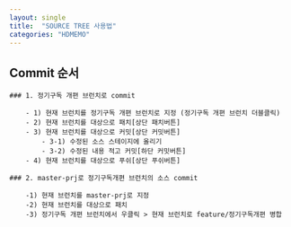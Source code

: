 ```yaml
---
layout: single
title:  "SOURCE TREE 사용법"
categories: "HDMEMO"
---
```


## Commit 순서
    
    ### 1. 정기구독 개편 브런치로 commit

        - 1) 현재 브런치를 정기구독 개편 브런치로 지정 (정기구독 개편 브런치 더블클릭)
        - 2) 현재 브런치를 대상으로 패치[상단 패치버튼] 
        - 3) 현재 브런치를 대상으로 커밋[상단 커밋버튼]
            - 3-1) 수정된 소스 스테이지에 올리기
            - 3-2) 수정된 내용 적고 커밋[하단 커밋버튼]
        - 4) 현재 브런치를 대상으로 푸쉬[상단 푸쉬버튼]

    ### 2. master-prj로 정기구독개편 브런치의 소스 commit

        -1) 현재 브런치를 master-prj로 지정
        -2) 현재 브런치를 대상으로 패치
        -3) 정기구독 개편 브런치에서 우클릭 > 현재 브런치로 feature/정기구독개편 병합

